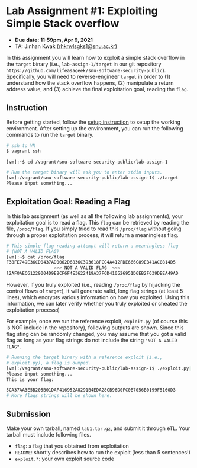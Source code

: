 # Lab Assignment #1: Exploiting Simple Stack overflow

- **Due date: 11:59pm, Apr 9, 2021**
- TA: Jinhan Kwak (rhkrwlsgks1@snu.ac.kr)

In this assignment you will learn how to exploit a simple
stack overflow in the `target` binary (i.e., `lab-assign-1/target` in our git
repository `https://github.com/lifeasageek/snu-software-security-public`).
Specifically, you will need to reverse-engineer `target` in order to
(1) understand how the stack overflow happens, (2) manipulate a return
address value, and (3) achieve the final exploitation goal,
reading the `flag`.

## Instruction

Before getting started, follow the
[setup instruction](https://github.com/lifeasageek/snu-software-security-public/blob/spring-21/lab-assign-setup/README.md)
to setup the working environment. After setting up the environment,
you can run the following commands to run the `target` binary.

```sh
# ssh to VM
$ vagrant ssh

[vm]:~$ cd /vagrant/snu-software-security-public/lab-assign-1

# Run the target binary will ask you to enter stdin inputs.
[vm]:/vagrant/snu-software-security-public/lab-assign-1$ ./target
Please input something...
```

## Exploitation Goal: Reading a Flag 

In this lab assignment (as well as all the following lab assignments),
your exploitation goal is to read a flag. This `flag` can be retrieved
by reading the file, `/proc/flag`. If you simply tried to read this
`/proc/flag` without going through a proper exploitation process, it
will return a meaningless flag.

```sh
# This simple flag reading attempt will return a meaningless flag 
# (NOT A VALID FLAG)
[vm]:~$ cat /proc/flag 
F38FE749E36CD0437AD0062D6836C393618FCC4A412FDE666C89EB41AC0814D5
                  >>> NOT A VALID FLAG  <<<
l2AF0AEC61229004D9E8CF6F4E3622419A37F6D410526951D6EB2F639DBEA49AD
```

However, if you truly exploited (i.e., reading `/proc/flag` by
hijacking the control flows of `target`), it will generate valid, long
flag strings (at least 5 lines), which encrypts various information on
how you exploited. Using this information, we can later verify whether
you truly exploited or cheated the exploitation process:(

For example, once we run the reference exploit, `exploit.py` (of
course this is NOT include in the repository), following outputs are
shown. Since this flag sting can be randomly changed, you may assume
that you got a valid flag as long as your flag strings do not include
the string
`"NOT A VALID FLAG"`.

```sh
# Running the target binary with a reference exploit (i.e.,
# exploit.py), a flag is dumped.
[vm]:/vagrant/snu-software-security-public/lab-assign-1$ ./exploit.py|./target
Please input something...
This is your flag:

5CA37AA3E5B205B01DAF416952A8291B4EDA28CB96D0FC0B7056B0199F5160D3
# More flags strings will be shown here.
```

## Submission

Make your own tarball, named `lab1.tar.gz`, and submit it through
eTL. Your tarball must include following files.

- `flag`: a flag that you obtained from exploitation
- `README`: shortly describes how to run the exploit (less than 5 sentences!)
- `exploit.*`: your own exploit source code



